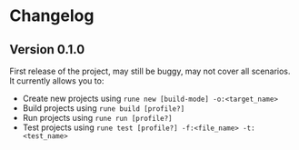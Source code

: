 # Changelog

## Version 0.1.0

First release of the project, may still be buggy, may not cover all scenarios. It currently allows you to:
- Create new projects using `rune new [build-mode] -o:<target_name>`
- Build projects using `rune build [profile?]`
- Run projects using `rune run [profile?]`
- Test projects using `rune test [profile?] -f:<file_name> -t:<test_name>`
